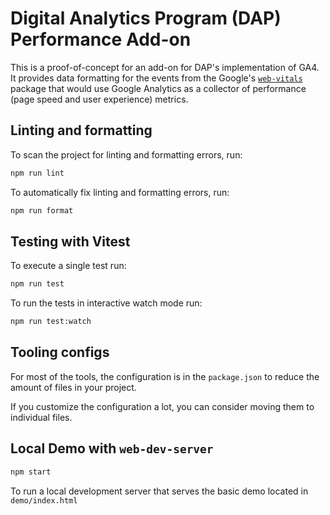 # Digital Analytics Program (DAP) Performance Add-on

This is a proof-of-concept for an add-on for DAP's implementation of GA4. It provides data formatting for the events 
from the Google's [`web-vitals`](https://github.com/GoogleChrome/web-vitals) package that would use Google Analytics as 
a collector of performance (page speed and user experience) metrics.

## Linting and formatting

To scan the project for linting and formatting errors, run:

```bash
npm run lint
```

To automatically fix linting and formatting errors, run:

```bash
npm run format
```

## Testing with Vitest

To execute a single test run:

```bash
npm run test
```

To run the tests in interactive watch mode run:

```bash
npm run test:watch
```


## Tooling configs

For most of the tools, the configuration is in the `package.json` to reduce the amount of files in your project.

If you customize the configuration a lot, you can consider moving them to individual files.

## Local Demo with `web-dev-server`

```bash
npm start
```

To run a local development server that serves the basic demo located in `demo/index.html`
